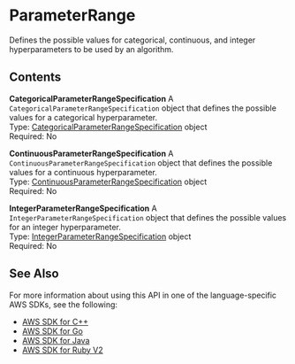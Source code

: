 # ParameterRange<a name="API_ParameterRange"></a>

Defines the possible values for categorical, continuous, and integer hyperparameters to be used by an algorithm\.

## Contents<a name="API_ParameterRange_Contents"></a>

 **CategoricalParameterRangeSpecification**   <a name="SageMaker-Type-ParameterRange-CategoricalParameterRangeSpecification"></a>
A `CategoricalParameterRangeSpecification` object that defines the possible values for a categorical hyperparameter\.  
Type: [CategoricalParameterRangeSpecification](API_CategoricalParameterRangeSpecification.md) object  
Required: No

 **ContinuousParameterRangeSpecification**   <a name="SageMaker-Type-ParameterRange-ContinuousParameterRangeSpecification"></a>
A `ContinuousParameterRangeSpecification` object that defines the possible values for a continuous hyperparameter\.  
Type: [ContinuousParameterRangeSpecification](API_ContinuousParameterRangeSpecification.md) object  
Required: No

 **IntegerParameterRangeSpecification**   <a name="SageMaker-Type-ParameterRange-IntegerParameterRangeSpecification"></a>
A `IntegerParameterRangeSpecification` object that defines the possible values for an integer hyperparameter\.  
Type: [IntegerParameterRangeSpecification](API_IntegerParameterRangeSpecification.md) object  
Required: No

## See Also<a name="API_ParameterRange_SeeAlso"></a>

For more information about using this API in one of the language\-specific AWS SDKs, see the following:
+  [AWS SDK for C\+\+](https://docs.aws.amazon.com/goto/SdkForCpp/sagemaker-2017-07-24/ParameterRange) 
+  [AWS SDK for Go](https://docs.aws.amazon.com/goto/SdkForGoV1/sagemaker-2017-07-24/ParameterRange) 
+  [AWS SDK for Java](https://docs.aws.amazon.com/goto/SdkForJava/sagemaker-2017-07-24/ParameterRange) 
+  [AWS SDK for Ruby V2](https://docs.aws.amazon.com/goto/SdkForRubyV2/sagemaker-2017-07-24/ParameterRange) 